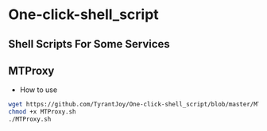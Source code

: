 # One-click-shell_script
Shell Scripts For Some Services
---
## MTProxy
- How to use
```sh
wget https://github.com/TyrantJoy/One-click-shell_script/blob/master/MTProxy/MTProxy.sh
chmod +x MTProxy.sh
./MTProxy.sh
```
